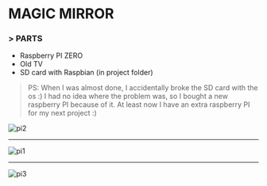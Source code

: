 # MAGIC MIRROR
### > PARTS
  * Raspberry PI ZERO
  * Old TV
  * SD card with Raspbian (in project folder)
  > PS: When I was almost done, I accidentally broke the SD card with the os :) I had no idea where the problem was, so I bought a new raspberry PI because of it. At least now I have an extra raspberry PI for my next project :)

![pi2](https://github.com/melovin/citaty---magic-mirror/assets/70209304/20510274-69fc-422c-94b6-b3820270cb49)
***
![pi1](https://github.com/melovin/citaty---magic-mirror/assets/70209304/8c8d5779-835a-4a33-9a97-7974b0aee169)
***
![pi3](https://github.com/melovin/citaty---magic-mirror/assets/70209304/d5205c40-2307-4b47-acbc-1982feb64d1f)
